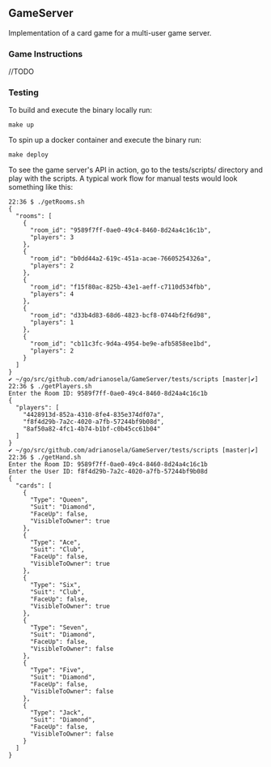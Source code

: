 ## GameServer
Implementation of a card game for a multi-user game server.

### Game Instructions 

//TODO


### Testing 

To build and execute the binary locally run:

```
make up
```
To spin up a docker container and execute the binary run:

```
make deploy
```
To see the game server's API in action, go to the tests/scripts/ directory and play with the scripts.
A typical work flow for manual tests would look something like this:

```
22:36 $ ./getRooms.sh
{
  "rooms": [
    {
      "room_id": "9589f7ff-0ae0-49c4-8460-8d24a4c16c1b",
      "players": 3
    },
    {
      "room_id": "b0dd44a2-619c-451a-acae-76605254326a",
      "players": 2
    },
    {
      "room_id": "f15f80ac-825b-43e1-aeff-c7110d534fbb",
      "players": 4
    },
    {
      "room_id": "d33b4d83-68d6-4823-bcf8-0744bf2f6d98",
      "players": 1
    },
    {
      "room_id": "cb11c3fc-9d4a-4954-be9e-afb5858ee1bd",
      "players": 2
    }
  ]
}
✔ ~/go/src/github.com/adrianosela/GameServer/tests/scripts [master|✔]
22:36 $ ./getPlayers.sh
Enter the Room ID: 9589f7ff-0ae0-49c4-8460-8d24a4c16c1b
{
  "players": [
    "4428913d-852a-4310-8fe4-835e374df07a",
    "f8f4d29b-7a2c-4020-a7fb-57244bf9b08d",
    "8af50a82-4fc1-4b74-b1bf-c0b45cc61b04"
  ]
}
✔ ~/go/src/github.com/adrianosela/GameServer/tests/scripts [master|✔]
22:36 $ ./getHand.sh
Enter the Room ID: 9589f7ff-0ae0-49c4-8460-8d24a4c16c1b
Enter the User ID: f8f4d29b-7a2c-4020-a7fb-57244bf9b08d
{
  "cards": [
    {
      "Type": "Queen",
      "Suit": "Diamond",
      "FaceUp": false,
      "VisibleToOwner": true
    },
    {
      "Type": "Ace",
      "Suit": "Club",
      "FaceUp": false,
      "VisibleToOwner": true
    },
    {
      "Type": "Six",
      "Suit": "Club",
      "FaceUp": false,
      "VisibleToOwner": true
    },
    {
      "Type": "Seven",
      "Suit": "Diamond",
      "FaceUp": false,
      "VisibleToOwner": false
    },
    {
      "Type": "Five",
      "Suit": "Diamond",
      "FaceUp": false,
      "VisibleToOwner": false
    },
    {
      "Type": "Jack",
      "Suit": "Diamond",
      "FaceUp": false,
      "VisibleToOwner": false
    }
  ]
}
```